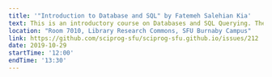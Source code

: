 ```yaml
---
title: '"Introduction to Database and SQL" by Fatemeh Salehian Kia'
text: This is an introductory course on Databases and SQL Querying. There are no pre-requisites for this workshop. If you are looking to get acquainted with the concept of Databases and Queries, this is the right workshop for you.
location: "Room 7010, Library Research Commons, SFU Burnaby Campus"
link: https://github.com/sciprog-sfu/sciprog-sfu.github.io/issues/212
date: 2019-10-29
startTime: '12:00'
endTime: '13:30'
---
```

